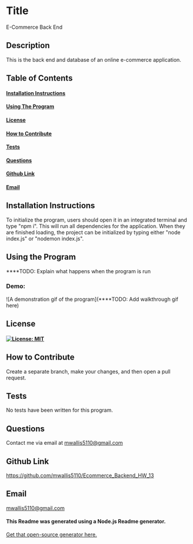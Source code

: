 # Title 
E-Commerce Back End

## Description 
This is the back end and database of an online e-commerce application.

## Table of Contents
#### [Installation Instructions](#installation-instructions)<br>
#### [Using The Program](#using-the-program)<br>
#### [License](#license)<br>
#### [How to Contribute](#how-to-contribute)<br>
#### [Tests](#tests)<br>
#### [Questions](#questions)<br>
#### [Github Link](#github-link)<br>
#### [Email](#email)<br>

## Installation Instructions
To initialize the program, users should open it in an integrated terminal and type 
"npm i". This will run all dependencies for the application. When they are finished loading, the project can be initialized by typing either "node index.js" or "nodemon index.js".

## Using the Program
****TODO: Explain what happens when the program is run

### Demo:

![A demonstration gif of the program](****TODO: Add walkthrough gif here)

## License
#### [![License: MIT](https://img.shields.io/badge/License-MIT-yellow.svg)](https://opensource.org/licenses/MIT)

## How to Contribute
Create a separate branch, make your changes, and then open a pull request.

## Tests
No tests have been written for this program.

## Questions
Contact me via email at mwallis5110@gmail.com

## Github Link
https://github.com/mwallis5110/Ecommerce_Backend_HW_13

## Email
mwallis5110@gmail.com
  


#### This Readme was generated using a Node.js Readme generator. 
[Get that open-source generator here.](git@github.com:mwallis5110/Readme_Generator_HW_09.git)